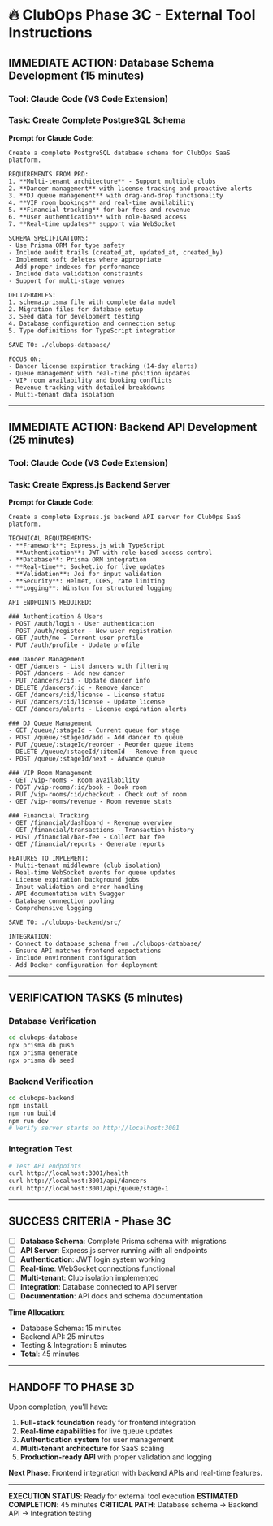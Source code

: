 # 🔥 ClubOps Phase 3C - External Tool Instructions

## **IMMEDIATE ACTION: Database Schema Development (15 minutes)**

### **Tool**: Claude Code (VS Code Extension)
### **Task**: Create Complete PostgreSQL Schema

**Prompt for Claude Code**:
```
Create a complete PostgreSQL database schema for ClubOps SaaS platform.

REQUIREMENTS FROM PRD:
1. **Multi-tenant architecture** - Support multiple clubs
2. **Dancer management** with license tracking and proactive alerts
3. **DJ queue management** with drag-and-drop functionality  
4. **VIP room bookings** and real-time availability
5. **Financial tracking** for bar fees and revenue
6. **User authentication** with role-based access
7. **Real-time updates** support via WebSocket

SCHEMA SPECIFICATIONS:
- Use Prisma ORM for type safety
- Include audit trails (created_at, updated_at, created_by)
- Implement soft deletes where appropriate
- Add proper indexes for performance
- Include data validation constraints
- Support for multi-stage venues

DELIVERABLES:
1. schema.prisma file with complete data model
2. Migration files for database setup
3. Seed data for development testing
4. Database configuration and connection setup
5. Type definitions for TypeScript integration

SAVE TO: ./clubops-database/

FOCUS ON:
- Dancer license expiration tracking (14-day alerts)
- Queue management with real-time position updates
- VIP room availability and booking conflicts
- Revenue tracking with detailed breakdowns
- Multi-tenant data isolation
```

---

## **IMMEDIATE ACTION: Backend API Development (25 minutes)**

### **Tool**: Claude Code (VS Code Extension)
### **Task**: Create Express.js Backend Server

**Prompt for Claude Code**:
```
Create a complete Express.js backend API server for ClubOps SaaS platform.

TECHNICAL REQUIREMENTS:
- **Framework**: Express.js with TypeScript
- **Authentication**: JWT with role-based access control
- **Database**: Prisma ORM integration
- **Real-time**: Socket.io for live updates
- **Validation**: Joi for input validation
- **Security**: Helmet, CORS, rate limiting
- **Logging**: Winston for structured logging

API ENDPOINTS REQUIRED:

### Authentication & Users
- POST /auth/login - User authentication
- POST /auth/register - New user registration  
- GET /auth/me - Current user profile
- PUT /auth/profile - Update profile

### Dancer Management
- GET /dancers - List dancers with filtering
- POST /dancers - Add new dancer
- PUT /dancers/:id - Update dancer info
- DELETE /dancers/:id - Remove dancer
- GET /dancers/:id/license - License status
- PUT /dancers/:id/license - Update license
- GET /dancers/alerts - License expiration alerts

### DJ Queue Management
- GET /queue/:stageId - Current queue for stage
- POST /queue/:stageId/add - Add dancer to queue
- PUT /queue/:stageId/reorder - Reorder queue items
- DELETE /queue/:stageId/:itemId - Remove from queue
- POST /queue/:stageId/next - Advance queue

### VIP Room Management
- GET /vip-rooms - Room availability
- POST /vip-rooms/:id/book - Book room
- PUT /vip-rooms/:id/checkout - Check out of room
- GET /vip-rooms/revenue - Room revenue stats

### Financial Tracking
- GET /financial/dashboard - Revenue overview
- GET /financial/transactions - Transaction history
- POST /financial/bar-fee - Collect bar fee
- GET /financial/reports - Generate reports

FEATURES TO IMPLEMENT:
- Multi-tenant middleware (club isolation)
- Real-time WebSocket events for queue updates
- License expiration background jobs
- Input validation and error handling
- API documentation with Swagger
- Database connection pooling
- Comprehensive logging

SAVE TO: ./clubops-backend/src/

INTEGRATION:
- Connect to database schema from ./clubops-database/
- Ensure API matches frontend expectations
- Include environment configuration
- Add Docker configuration for deployment
```

---

## **VERIFICATION TASKS (5 minutes)**

### **Database Verification**
```bash
cd clubops-database
npx prisma db push
npx prisma generate
npx prisma db seed
```

### **Backend Verification**
```bash
cd clubops-backend
npm install
npm run build
npm run dev
# Verify server starts on http://localhost:3001
```

### **Integration Test**
```bash
# Test API endpoints
curl http://localhost:3001/health
curl http://localhost:3001/api/dancers
curl http://localhost:3001/api/queue/stage-1
```

---

## **SUCCESS CRITERIA - Phase 3C**

- [ ] **Database Schema**: Complete Prisma schema with migrations
- [ ] **API Server**: Express.js server running with all endpoints
- [ ] **Authentication**: JWT login system working
- [ ] **Real-time**: WebSocket connections functional
- [ ] **Multi-tenant**: Club isolation implemented
- [ ] **Integration**: Database connected to API server
- [ ] **Documentation**: API docs and schema documentation

**Time Allocation**:
- Database Schema: 15 minutes
- Backend API: 25 minutes  
- Testing & Integration: 5 minutes
- **Total**: 45 minutes

---

## **HANDOFF TO PHASE 3D**

Upon completion, you'll have:
1. **Full-stack foundation** ready for frontend integration
2. **Real-time capabilities** for live queue updates
3. **Authentication system** for user management
4. **Multi-tenant architecture** for SaaS scaling
5. **Production-ready API** with proper validation and logging

**Next Phase**: Frontend integration with backend APIs and real-time features.

---

**EXECUTION STATUS**: Ready for external tool execution
**ESTIMATED COMPLETION**: 45 minutes
**CRITICAL PATH**: Database schema → Backend API → Integration testing
